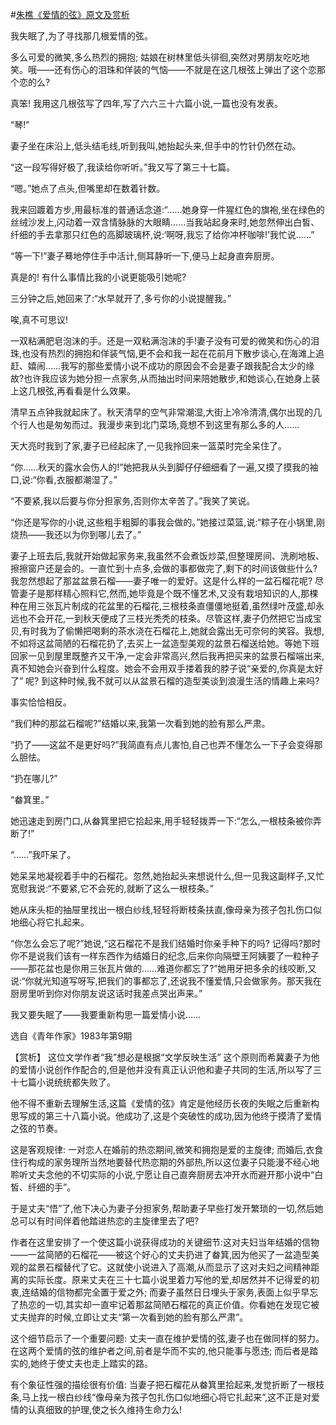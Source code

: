 #[朱樵《爱情的弦》原文及赏析](https://www.vrrw.net/wx/15183.html)

我失眠了,为了寻找那几根爱情的弦。

多么可爱的微笑,多么热烈的拥抱; 姑娘在树林里低头徘徊,突然对男朋友吃吃地笑。哦——还有伤心的泪珠和佯装的气恼——不就是在这几根弦上弹出了这个恋那个恋的么?

真笨! 我用这几根弦写了四年,写了六六三十六篇小说,一篇也没有发表。

“琴!”

妻子坐在床沿上,低头结毛线,听到我叫,她抬起头来,但手中的竹针仍然在动。

“这一段写得好极了,我读给你听听。”我又写了第三十七篇。

“嗯。”她点了点头,但嘴里却在数着针数。

我来回踱着方步,用最标准的普通话念道:“……她身穿一件猩红色的旗袍,坐在绿色的丝绒沙发上,闪动着一双含情脉脉的大眼睛……当我站起身来时,她忽然伸出白皙、纤细的手去拿那只红色的高脚玻璃杯,说:‘啊呀,我忘了给你冲杯咖啡!’我忙说……”

“等一下!”妻子蓦地停住手中活计,侧耳静听一下,便马上起身直奔厨房。

真是的! 有什么事情比我的小说更能吸引她呢?

三分钟之后,她回来了:“水早就开了,多亏你的小说提醒我。”

唉,真不可思议!

一双粘满肥皂泡沫的手。还是一双粘满泡沫的手!妻子没有可爱的微笑和伤心的泪珠,也没有热烈的拥抱和佯装气恼,更不会和我一起在花前月下散步谈心,在海滩上追赶、嬉闹……我写的那些爱情小说不成功的原因会不会是妻子跟我配合太少的缘故?也许我应该为她分担一点家务,从而抽出时间来陪她散步,和她谈心,在她身上装上这几根弦,再看看是什么效果。

清早五点钟我就起床了。秋天清早的空气非常潮湿,大街上冷冷清清,偶尔出现的几个行人也是匆匆而过。我漫步来到北门菜场,竟想不到这里有那么多的人……

天大亮时我到了家,妻子已经起床了,一见我拎回来一篮菜时完全呆住了。

“你……秋天的露水会伤人的!”她把我从头到脚仔仔细细看了一遍,又摸了摸我的袖口,说:“你看,衣服都潮湿了。”

“不要紧,我以后要与你分担家务,否则你太辛苦了。”我笑了笑说。

“你还是写你的小说,这些粗手粗脚的事我会做的。”她接过菜篮,说:“粽子在小锅里,刚烧热——我还以为你到哪儿去了。”

妻子上班去后,我就开始做起家务来,我虽然不会煮饭炒菜,但整理房间、洗刷地板、擦擦窗户还是会的。一直忙到十点多,会做的事都做完了,剩下的时间该做些什么? 我忽然想起了那盆盆景石榴——妻子唯一的爱好。这是什么样的一盆石榴花呢? 尽管妻子是那样精心照料它,然而,她毕竟是个既不懂艺术,又没有栽培知识的人,那棵种在用三张瓦片制成的花盆里的石榴花,三根枝条直僵僵地挺着,虽然绿叶茂盛,却永远也不会开花,一到秋天便成了三枝光秃秃的枝条。尽管这样,妻子仍然把它当成宝贝,有时我为了偷懒把喝剩的茶水浇在石榴花上,她就会露出无可奈何的笑容。我想,不如将这盆简陋的石榴花扔了,去买上一盆造型美观的盆景石榴送给她。等她下班回家一见到屋里既整齐又干净,一定会非常高兴,然后我再把买来的盆景石榴端出来,真不知她会兴奋到什么程度。她会不会用双手搂着我的脖子说“亲爱的,你真是太好了” 呢? 到这种时候,我不就可以从盆景石榴的造型美谈到浪漫生活的情趣上来吗?

事实恰恰相反。

“我们种的那盆石榴呢?”结婚以来,我第一次看到她的脸有那么严肃。

“扔了——这盆不是更好吗?”我简直有点儿害怕,自己也弄不懂怎么一下子会变得那么胆怯。

“扔在哪儿?”

“畚箕里。”

她迅速走到房门口,从畚箕里把它拾起来,用手轻轻拨弄一下:“怎么,一根枝条被你弄断了!”

“……”我吓呆了。

她呆呆地凝视着手中的石榴花。忽然,她抬起头来想说什么,但一见我这副样子,又忙宽慰我说:“不要紧,它不会死的,就断了这么一根枝条。”

她从床头柜的抽屉里找出一根白纱线,轻轻将断枝条扶直,像母亲为孩子包扎伤口似地细心将它扎起来。

“你怎么会忘了呢?”她说,“这石榴花不是我们结婚时你亲手种下的吗? 记得吗?那时你不是说我们该有一样东西作为结婚日的纪念,后来你向隔壁王阿姨要了一粒种子——那花盆也是你用三张瓦片做的……难道你都忘了?”她用牙把多余的线咬断,又说:“你就光知道写呀写,把我们的事都忘了,还说我不懂爱情,只会做家务。那天我在厨房里听到你对你朋友说这话时我差点哭出声来。”

我又要失眠了——我要重新构思一篇爱情小说……

选自《青年作家》1983年第9期



【赏析】 这位文学作者“我”想必是根据“文学反映生活” 这个原则而希冀妻子为他的爱情小说创作作配合的,但是他并没有真正认识他和妻子共同的生活,所以写了三十七篇小说统统都失败了。

他不得不重新去理解生活,这篇《爱情的弦》肯定是他经历长夜的失眠之后重新构思写成的第三十八篇小说。他成功了,这是个突破性的成功,因为他终于摸清了爱情之弦的节奏。

这是客观规律: 一对恋人在婚前的热恋期间,微笑和拥抱是爱的主旋律; 而婚后,衣食住行构成的家务理所当然地要替代热恋期的外部热,所以这位妻子只能漫不经心地聆听丈夫念他的不切实际的小说,宁愿让自己直奔厨房去冲开水而避开那小说中“白皙、纤细的手”。

于是丈夫“悟”了,他下决心为妻子分担家务,帮助妻子早些打发开繁琐的一切,然后她总可以有时间伴着他踏进热恋的主旋律里去了吧?

作者在这里安排了一个使这篇小说获得成功的关键细节:这对夫妇当年结婚的信物——一盆简陋的石榴花——被这个好心的丈夫扔进了畚箕,因为他买了一盆造型美观的盆景石榴替代了它。这就使小说进入了高潮,从而显示了这对夫妇之间精神距离的实际长度。原来丈夫在三十七篇小说里着力写他的爱,却居然并不记得爱的初衷,连结婚的信物都完全置于爱之外; 而妻子虽然日日埋头于家务,表面上似乎早忘了热恋的一切,其实却一直牢记着那盆简陋石榴花的真正价值。你看她在发现它被丈夫抛弃的时候,立即让丈夫“第一次看到她的脸有那么严肃”。

这个细节启示了一个重要问题: 丈夫一直在维护爱情的弦,妻子也在做同样的努力。在这两个爱情的弦的维护者之间,前者是华而不实的,他只能事与愿违; 而后者是踏实的,她终于使丈夫也走上踏实的路。

有个象征性强的描绘很有价值: 当妻子把石榴花从畚箕里拾起来,发觉折断了一根枝条,马上找一根白纱线“像母亲为孩子包扎伤口似地细心将它扎起来”,这不正是对爱情的认真细致的护理,使之长久维持生命力么!

